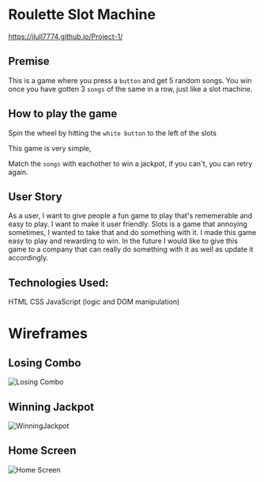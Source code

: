 # Roulette Slot Machine

https://jlull7774.github.io/Project-1/

## **Premise**

This is a game where you press a ``` button ``` and get 5 random songs. You win once you have gotten 3 ``` songs ``` of the same in a row, just like a slot machine. 

## **How to play the game**

Spin the wheel by hitting the  ``` white button ``` to the left of the slots

This game is very simple, 

Match the ``` songs ``` with eachother to win a jackpot, if you can't, you can retry again. 

## User Story 

As a user, I want to give people a fun game to play that's rememerable and easy to play. I want to make it user friendly. Slots is a game that annoying sometimes, I wanted to take that and do something with it. I made this game easy to play and rewarding to win. In the future I would like to give this game to a company that can really do something with it as well as update it accordingly. 

## Technologies Used:
HTML
CSS
JavaScript (logic and DOM manipulation)

# Wireframes 

## **Losing Combo**

![Losing Combo](https://i.pinimg.com/originals/3f/f1/62/3ff162548796f9367d0efb13c7444dbf.jpg)

## **Winning Jackpot** 

![WinningJackpot](https://i.pinimg.com/originals/8a/cb/12/8acb12f25a559dafb10207cf8c4e716c.jpg)

## **Home Screen**
![Home Screen](https://i.pinimg.com/originals/88/19/b6/8819b6716a072ea1022667ec64a19c0e.jpg)
